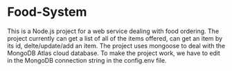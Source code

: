 # Food-System
This is a Node.js project for a web service dealing with food ordering.
The project currently can get a list of all of the items offered, can get an item by its id, delte/update/add an item.
The project uses mongoose to deal with the MongoDB Atlas cloud database.
To make the project work, we have to edit in the MongoDB connection string in the config.env file.
